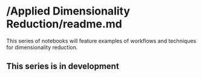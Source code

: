 
# /Applied Dimensionality Reduction/readme.md

This series of notebooks will feature examples of workflows and techniques for dimensionality reduction.

## This series is in development